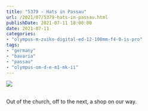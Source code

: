 ```yaml
---
title: "5379 - Hats in Passau"
url: /2021/07/5379-hats-in-passau.html
publishDate: 2021-07-11 18:00:00
date: 2021-07-11
categories:
- "olympus-m-zuiko-digital-ed-12-100mm-f4-0-is-pro"
tags:
- "germany"
- "bavaria"
- "passau"
- "olympus-om-d-e-m1-mk-ii"
---
```

<div class="container">
<div class="center"><a target="_blank" href="https://d25zfm9zpd7gm5.cloudfront.net/1200x1200/2019/20190620_150603_lr.jpg"><img class="webfeedsFeaturedVisual" src="https://d25zfm9zpd7gm5.cloudfront.net/0600x0600/2019/20190620_150603_lr.jpg" /></a></div>
</div>
<br />

Out of the church, off to the next, a shop on our way.

